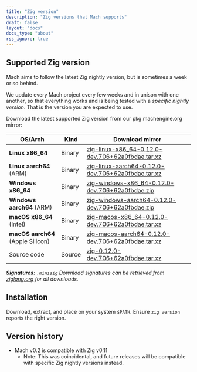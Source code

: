 ```yaml
---
title: "Zig version"
description: "Zig versions that Mach supports"
draft: false
layout: "docs"
docs_type: "about"
rss_ignore: true
---
```


## Supported Zig version

Mach aims to follow the latest Zig nightly version, but is sometimes a week or so behind.

We update every Mach project every few weeks and in unison with one another, so that everything works and is being tested with a _specific nightly version_. That is the version you are expected to use.

Download the latest supported Zig version from our pkg.machengine.org mirror:

| OS/Arch                           | Kind   | Download mirror                                                                                                                         |
| --------------------------------- | ------ | --------------------------------------------------------------------------------------------------------------------------------------- |
| **Linux x86_64**                  | Binary | [zig-linux-x86_64-0.12.0-dev.706+62a0fbdae.tar.xz](https://pkg.machengine.org/zig/zig-linux-x86_64-0.12.0-dev.706+62a0fbdae.tar.xz)   |
| **Linux aarch64** (ARM)           | Binary | [zig-linux-aarch64-0.12.0-dev.706+62a0fbdae.tar.xz](https://pkg.machengine.org/zig/zig-linux-aarch64-0.12.0-dev.706+62a0fbdae.tar.xz)     |
| **Windows x86_64**                | Binary | [zig-windows-x86_64-0.12.0-dev.706+62a0fbdae.zip](https://pkg.machengine.org/zig/zig-windows-x86_64-0.12.0-dev.706+62a0fbdae.zip)     |
| **Windows aarch64** (ARM)         | Binary | [zig-windows-aarch64-0.12.0-dev.706+62a0fbdae.zip](https://pkg.machengine.org/zig/zig-windows-aarch64-0.12.0-dev.706+62a0fbdae.zip)       |
| **macOS x86_64** (Intel)          | Binary | [zig-macos-x86_64-0.12.0-dev.706+62a0fbdae.tar.xz](https://pkg.machengine.org/zig/zig-macos-x86_64-0.12.0-dev.706+62a0fbdae.tar.xz)   |
| **macOS aarch64** (Apple Silicon) | Binary | [zig-macos-aarch64-0.12.0-dev.706+62a0fbdae.tar.xz](https://pkg.machengine.org/zig/zig-macos-aarch64-0.12.0-dev.706+62a0fbdae.tar.xz) |
| Source code                       | Source | [zig-0.12.0-dev.706+62a0fbdae.tar.xz](https://pkg.machengine.org/zig/zig-0.12.0-dev.706+62a0fbdae.tar.xz)                                 |

_**Signatures:** `.minisig` Download signatures can be retrieved from [ziglang.org](https://ziglang.org/download/) for all downloads._

## Installation

Download, extract, and place on your system `$PATH`. Ensure `zig version` reports the right version.

## Version history

* Mach v0.2 is compatible with Zig v0.11
  * Note: This was coincidental, and future releases will be compatible with specific Zig nightly versions instead.
